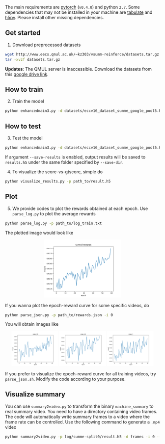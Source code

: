 The main requirements are [pytorch](http://pytorch.org/) (`v0.4.0`) and python `2.7`. Some dependencies that may not be installed in your machine are [tabulate](https://pypi.org/project/tabulate/) and [h5py](https://github.com/h5py/h5py). Please install other missing dependencies.

## Get started
1. Download preprocessed datasets
```bash
wget http://www.eecs.qmul.ac.uk/~kz303/vsumm-reinforce/datasets.tar.gz
tar -xvzf datasets.tar.gz
```

**Updates**: The QMUL server is inaccessible. Download the datasets from this [google drive link](https://drive.google.com/open?id=1Bf0beMN_ieiM3JpprghaoOwQe9QJIyAN).

## How to train
2. Train the model 
```bash
python enhancedmain3.py -d datasets/eccv16_dataset_summe_google_pool5.h5 -s datasets/splits_90_10.json -m summe --gpu 0 --save-dir log/summe-split0 --split-id 0 --verbose
```

## How to test
3. Test the model
```bash
python enhancedmain3.py -d datasets/eccv16_dataset_summe_google_pool5.h5 -s datasets/splits_90_10.json -m summe --gpu 0 --save-dir log/summe-split0 --split-id 0 --evaluate --resume log/summe-split0\best_model.pth.tar --verbose --save-results
```
If argument `--save-results` is enabled, output results will be saved to `results.h5` under the same folder specified by `--save-dir`. 

4. To visualize the score-vs-gtscore, simple do
```bash
python visualize_results.py -p path_to/result.h5
```

## Plot
5. We provide codes to plot the rewards obtained at each epoch. Use `parse_log.py` to plot the average rewards
```bash
python parse_log.py -p path_to/log_train.txt
```
The plotted image would look like
<div align="center">
  <img src="imgs/overall_reward.png" alt="overall_reward" width="50%">
</div>

If you wanna plot the epoch-reward curve for some specific videos, do
```bash
python parse_json.py -p path_to/rewards.json -i 0
```

You will obtain images like
<div align="center">
  <img src="imgs/epoch_reward_0.png" alt="epoch_reward" width="30%">
  <img src="imgs/epoch_reward_13.png" alt="epoch_reward" width="30%">
  <img src="imgs/epoch_reward_15.png" alt="epoch_reward" width="30%">
</div>

If you prefer to visualize the epoch-reward curve for all training videos, try `parse_json.sh`. Modify the code according to your purpose.

## Visualize summary
You can use `summary2video.py` to transform the binary `machine_summary` to real summary video. You need to have a directory containing video frames. The code will automatically write summary frames to a video where the frame rate can be controlled. Use the following command to generate a `.mp4` video
```bash
python summary2video.py -p log/summe-split0/result.h5 -d frames -i 0 --fps 30 --save-dir log --save-name summary.mp4
```





